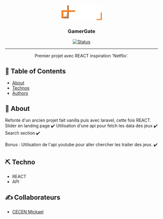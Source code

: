 <p align="center">
  <a href="" rel="noopener">
 <img src="https://raw.githubusercontent.com/MickaelCe/ggnet/master/src/assets/logofull.png" alt="Project logo"></a>
</p>

<h3 align="center">GamerGate</h3>

<div align="center">

  [![Status](https://img.shields.io/badge/status-finished-success.svg)]() 

</div>

---

<p align="center"> Premier projet avec REACT inspiration 'Netflix'.
    <br> 
</p>

## 📝 Table of Contents
- [About](#about)
- [Technos](#built_using)
- [Authors](#authors)

## 🧐 About <a name = "about"></a>


Refonte d'un ancien projet fait vanilla puis avec laravel, cette fois REACT.
Slider en landing page ✔️
Utilisation d'une api pour fetch les data des jeux ✔️
Search section ✔️

Bonus : Utilisation de l'api youtube pour aller chercher les trailer des jeux. ✔️



## ⛏️ Techno <a name = "built_using"></a>
* REACT
* API


## ✍️ Collaborateurs <a name = "authors"></a>

* [CECEN Mickael](https://github.com/MickaelCe)
